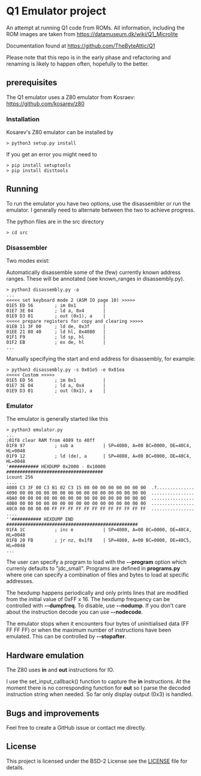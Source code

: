 

# Q1 Emulator project
An attempt at running Q1 code from ROMs. All information, including the
ROM images are taken from https://datamuseum.dk/wiki/Q1_Microlite

Documentation found at https://github.com/TheByteAttic/Q1

Please note that this repo is in the early phase and refactoring and
renaming is likely to happen often, hopefully to the better.

## prerequisites
The Q1 emulator uses a Z80 emulator from Kosraev: https://github.com/kosarev/z80

### Installation
Kosarev's Z80 emulator can be installed by

    > python3 setup.py install

If you get an error you might need to

    > pip install setuptools
    > pip install disttools

## Running
To run the emulator you have two options, use the disassembler or run the emulator. I generally need to
alternate between the two to achieve progress.

The python files are in the src directory

    > cd src

### Disassembler
Two modes exist:

Automatically disassemble some of the (few) currently known address
ranges. These will be annotated (see known_ranges in disassembly.py).

    > python3 disassembly.py -a
    ...
    <<<<< set keyboard mode 2 (ASM IO page 10) >>>>>
    01E5 ED 56        ; im 0x1          |
    01E7 3E 04        ; ld a, 0x4       |
    01E9 D3 01        ; out (0x1), a    |
    <<<<< prepare registers for copy and clearing >>>>>
    01EB 11 3F 00     ; ld de, 0x3f     |
    01EE 21 80 40     ; ld hl, 0x4080   |
    01F1 F9           ; ld sp, hl       |
    01F2 EB           ; ex de, hl       |
    ...

Manually specifying the start and end address for disassembly, for example:

    > python3 disassembly.py -s 0x01e5 -e 0x01ea
    <<<<< Custom >>>>>
    01E5 ED 56        ; im 0x1          |
    01E7 3E 04        ; ld a, 0x4       |
    01E9 D3 01        ; out (0x1), a    |

### Emulator
The emulator is generally started like this

    > python3 emulator.py
    ...
    ;01f8 clear RAM from 4089 to 40ff
    01F8 97           ; sub a           | SP=4080, A=00 BC=0000, DE=40C4, HL=0048
    01F9 12           ; ld (de), a      | SP=4080, A=00 BC=0000, DE=40C4, HL=0048
    '########### HEXDUMP 0x2000 - 0x10000 ####################################
    icount 256
    ....
    4080 C3 3F 00 C3 B1 02 C3 15 08 00 00 00 00 00 00 00  .?..............
    4090 00 00 00 00 00 00 00 00 00 00 00 00 00 00 00 00  ................
    40A0 00 00 00 00 00 00 00 00 00 00 00 00 00 00 00 00  ................
    40B0 00 00 00 00 00 00 00 00 00 00 00 00 00 00 00 00  ................
    40C0 00 00 00 00 FF FF FF FF FF FF FF FF FF FF FF FF  ................
    ....
    ''########### HEXDUMP END #################################################
    01FA 1C           ; inc e           | SP=4080, A=00 BC=0000, DE=40C4, HL=0048
    01FB 20 FB        ; jr nz, 0x1f8    | SP=4080, A=00 BC=0000, DE=40C5, HL=0048
    ...

The user can specify a program to load with the **--program** option which currenly defaults
to "jdc_small". Programs are defined in **programs.py** where one can specify a combination
of files and bytes to load at specific addresses.

The hexdump happens periodically and only prints lines that are modified
from the initial value of 0xFF x 16.
The hexdump frequency can be controlled with **--dumpfreq**. To disable, use **--nodump**.
If you don't care about the instruction decode you can use **--nodecode**.

The emulator stops when it encounters four bytes of uninitialised data (FF FF FF FF)
or when the maximum number of instructions have been emulated. This can be controlled
by **--stopafter**.


## Hardware emulation
The Z80 uses **in** and **out** instructions for IO.

I use the set_input_callback() function to capture the **in** instructions. At
the moment there is no corresponding function for **out** so I parse the
decoded instruction string when needed. So far only display output (0x3) is
handled.

## Bugs and improvements
Feel free to create a GitHub issue or contact me directly.

## License
This project is licensed under the BSD-2 License see the [LICENSE](LICENSE) file for details.

